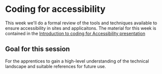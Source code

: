 # Coding for accessibility

This week we'll do a formal review of the tools and techniques available to ensure accessibility in sites and applicaitons. The material for this week is contained in the [Introduction to coding for Accessibility presentation](../../resources/introduction_to_accessibility.pdf)

## Goal for this session

For the apprentices to gain a high-level understanding of the technical landscape and suitable references for future use.
